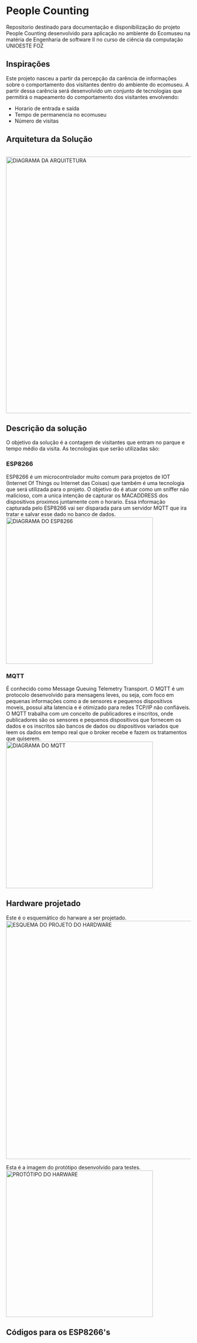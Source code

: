 # People Counting

Repositorio destinado para documentação e disponibilização do projeto People Counting desenvolvido para aplicação no ambiente do Ecomuseu na matéria de Engenharia de software II no curso de ciência da computação UNIOESTE FOZ

## Inspirações

Este projeto nasceu a partir da percepção da carência de informações sobre o comportamento dos visitantes dentro do ambiente do ecomuseu. A partir dessa carência será desenvolvido um conjunto de tecnologias que permitirá o mapeamento do comportamento dos visitantes envolvendo:
* Horario de entrada e saída
* Tempo de permanencia no ecomuseu
* Número de visitas

## Arquitetura da Solução
<br /><img alt="DIAGRAMA DA ARQUITETURA" src="https://raw.githubusercontent.com/filipecavalc/People-Counting/master/Arquitetura%20da%20solu%C3%A7%C3%A3o.png" width="700">

## Descrição da solução

O objetivo da solução é a contagem de visitantes que entram no parque e tempo médio da visita.
As tecnologias que serão utilizadas são:

### ESP8266

ESP8266 é um microcontrolador muito comum para projetos de IOT (Internet Of Things ou Internet das Coisas) que também é uma tecnologia que será utilizada para o projeto.
O objetivo do é atuar como um sniffer não malicioso, com a unica intenção de capturar os MACADDRESS dos dispositivos proximos juntamente com o horario. Essa informação capturada pelo ESP8266 vai ser disparada para um servidor MQTT que ira tratar e salvar esse dado no banco de dados.
<br /><img alt="DIAGRAMA DO ESP8266" src="https://raw.githubusercontent.com/filipecavalc/People-Counting/master/ESP8266%20pinout%20NODEMCU.jpeg" width="400">

### MQTT

É conhecido como Message Queuing Telemetry Transport. O MQTT é um protocolo desenvolvido para mensagens leves, ou seja, com foco em pequenas informações como a de sensores e pequenos dispositivos moveis, possui alta latencia e é otimizado para redes TCP/IP não confiáveis.
O MQTT trabalha com um conceito de publicadores e inscritos, onde publicadores são os sensores e pequenos dispositivos que fornecem os dados e os inscritos são bancos de dados ou dispositivos variados que leem os dados em tempo real que o broker recebe e fazem os tratamentos que quiserem.
<br /><img alt="DIAGRAMA DO MQTT" src="https://raw.githubusercontent.com/filipecavalc/People-Counting/master/MQTT%20DIAGRAM.png" width="400">

## Hardware projetado

Este é o esquemático do harware a ser projetado.
<br /><img alt="ESQUEMA DO PROJETO DO HARDWARE" src="https://raw.githubusercontent.com/filipecavalc/People-Counting/master/Projeto%20do%20Hardware.png" width="650">

Esta é a imagem do protótipo desenvolvido para testes.
<br /><img alt="PROTÓTIPO DO HARWARE" src="https://raw.githubusercontent.com/filipecavalc/People-Counting/master/Prot%C3%B3tipo%20do%20Hardware.png" width="400">

## Códigos para os ESP8266's
